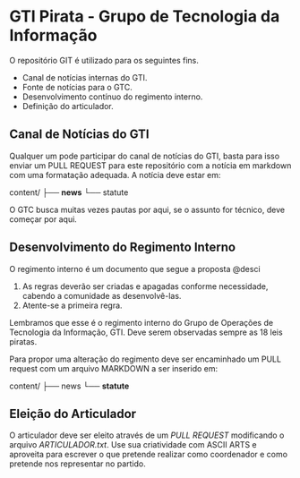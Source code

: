 # GTI Pirata - Grupo de Tecnologia da Informação

O repositório GIT é utilizado para os seguintes fins.

* Canal de notícias internas do GTI.
* Fonte de notícias para o GTC.
* Desenvolvimento contínuo do regimento interno.
* Definição do articulador.

## Canal de Notícias do GTI

Qualquer um pode participar do canal de notícias do GTI, basta para isso enviar um PULL REQUEST para este repositório com a notícia em markdown com uma formatação adequada. A notícia deve estar em:

content/
├── **news**
└── statute

O GTC busca muitas vezes pautas por aqui, se o assunto for técnico, deve começar por aqui.

## Desenvolvimento do Regimento Interno

O regimento interno é um documento que segue a proposta @desci

1. As regras deverão ser criadas e apagadas conforme necessidade, cabendo a comunidade as desenvolvê-las.
2. Atente-se a primeira regra.

Lembramos que esse é o regimento interno do Grupo de Operações de Tecnologia da Informação, GTI. Deve serem observadas sempre as 18 leis piratas.

Para propor uma alteração do regimento deve ser encaminhado um PULL request com um arquivo MARKDOWN a ser inserido em:

content/
├── news
└── **statute**

## Eleição do Articulador

O articulador deve ser eleito através de um _PULL REQUEST_ modificando o arquivo _ARTICULADOR.txt_. Use sua criatividade com ASCII ARTS e aproveita para escrever o que pretende realizar como coordenador e como pretende nos representar no partido.
